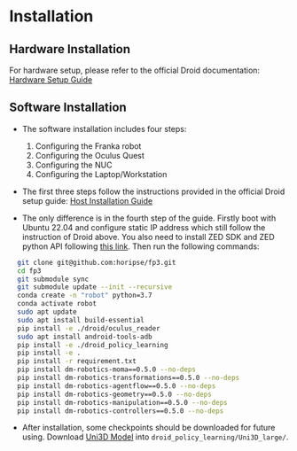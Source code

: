 # Installation

## Hardware Installation
For hardware setup, please refer to the official Droid documentation:
[Hardware Setup Guide](https://droid-dataset.github.io/droid/docs/hardware-setup)

## Software Installation
- The software installation includes four steps:
  1. Configuring the Franka robot
  2. Configuring the Oculus Quest
  3. Configuring the NUC
  4. Configuring the Laptop/Workstation

- The first three steps follow the instructions provided in the official Droid setup guide:
[Host Installation Guide](https://droid-dataset.github.io/droid/software-setup/host-installation.html)

- The only difference is in the fourth step of the guide. Firstly boot with Ubuntu 22.04 and configure static IP address which still follow the instruction of Droid above. You also need to install ZED SDK and ZED python API following [this link](https://www.stereolabs.com/docs/installation/linux). Then run the following commands:
```bash
  git clone git@github.com:horipse/fp3.git
  cd fp3
  git submodule sync
  git submodule update --init --recursive
  conda create -n "robot" python=3.7
  conda activate robot
  sudo apt update
  sudo apt install build-essential
  pip install -e ./droid/oculus_reader
  sudo apt install android-tools-adb
  pip install -e ./droid_policy_learning
  pip install -e .
  pip install -r requirement.txt
  pip install dm-robotics-moma==0.5.0 --no-deps
  pip install dm-robotics-transformations==0.5.0 --no-deps
  pip install dm-robotics-agentflow==0.5.0 --no-deps
  pip install dm-robotics-geometry==0.5.0 --no-deps
  pip install dm-robotics-manipulation==0.5.0 --no-deps
  pip install dm-robotics-controllers==0.5.0 --no-deps
```

- After installation, some checkpoints should be downloaded for future using. Download [Uni3D Model](https://huggingface.co/BAAI/Uni3D/blob/main/modelzoo/uni3d-l/model.pt) into `droid_policy_learning/Uni3D_large/`.
